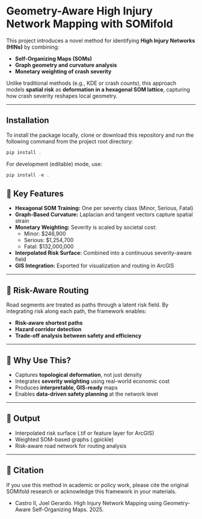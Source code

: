 # Geometry-Aware High Injury Network Mapping with SOMifold

This project introduces a novel method for identifying **High Injury Networks (HINs)** by combining:

- **Self-Organizing Maps (SOMs)**
- **Graph geometry and curvature analysis**
- **Monetary weighting of crash severity**

Unlike traditional methods (e.g., KDE or crash counts), this approach models **spatial risk** as **deformation in a hexagonal SOM lattice**, capturing how crash severity reshapes local geometry.

---

## Installation

To install the package locally, clone or download this repository and run the following command from the project root directory:

```powershell
pip install .
```

For development (editable) mode, use:

```powershell
pip install -e .
```

## 🧠 Key Features

- **Hexagonal SOM Training:** One per severity class (Minor, Serious, Fatal)
- **Graph-Based Curvature:** Laplacian and tangent vectors capture spatial strain
- **Monetary Weighting:** Severity is scaled by societal cost:
  - Minor: $246,900
  - Serious: $1,254,700
  - Fatal: $132,000,000
- **Interpolated Risk Surface:** Combined into a continuous severity-aware field
- **GIS Integration:** Exported for visualization and routing in ArcGIS

---

## 🚦 Risk-Aware Routing

Road segments are treated as paths through a latent risk field. By integrating risk along each path, the framework enables:

- **Risk-aware shortest paths**
- **Hazard corridor detection**
- **Trade-off analysis between safety and efficiency**

---

## 🎯 Why Use This?

- Captures **topological deformation**, not just density
- Integrates **severity weighting** using real-world economic cost
- Produces **interpretable, GIS-ready** maps
- Enables **data-driven safety planning** at the network level

---

## 📍 Output

- Interpolated risk surface (.tif or feature layer for ArcGIS)
- Weighted SOM-based graphs (.gpickle)
- Risk-aware road network for routing analysis

---

## 📌 Citation

If you use this method in academic or policy work, please cite the original SOMifold research or acknowledge this framework in your materials.
- Castro II, Joel Gerardo. High Injury Network Mapping using Geometry-Aware Self-Organizing Maps. 2025.
